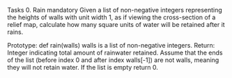 Tasks
0. Rain
mandatory
Given a list of non-negative integers representing the heights of walls with unit width 1, as if viewing the cross-section of a relief map, calculate how many square units of water will be retained after it rains.

Prototype: def rain(walls)
walls is a list of non-negative integers.
Return: Integer indicating total amount of rainwater retained.
Assume that the ends of the list (before index 0 and after index walls[-1]) are not walls, meaning they will not retain water.
If the list is empty return 0.